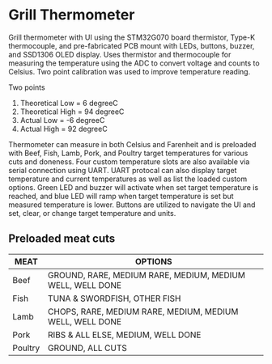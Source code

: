 # **Grill Thermometer**

Grill thermometer with UI using the STM32G070 board thermistor, Type-K thermocouple, and pre-fabricated PCB mount with LEDs, buttons, buzzer, and SSD1306 OLED display. Uses thermistor and thermocouple for measuring the temperature using the ADC to convert voltage and counts to Celsius. Two point calibration was used to improve temperature reading.

Two points  
1. Theoretical Low = 6 degreeC
2. Theoretical High = 94 degreeC
3. Actual Low = -6 degreeC
4. Actual High = 92 degreeC 

Thermometer can measure in both Celsius and Farenheit and is preloaded with Beef, Fish, Lamb, Pork, and Poultry target temperatures for various cuts and doneness. Four custom temperature slots are also available via serial connection using UART. UART protocal can also display target temperature and current temperatures as well as list the loaded custom options. Green LED and buzzer will activate when set target temperature is reached, and blue LED will ramp when target temperature is set but measured temperature is lower. Buttons are utilized to navigate the UI and set, clear, or change target temperature and units. 

## Preloaded meat cuts

| MEAT | OPTIONS |
| ---- | ------- |
| Beef | GROUND, RARE, MEDIUM RARE, MEDIUM, MEDIUM WELL, WELL DONE
| Fish | TUNA & SWORDFISH, OTHER FISH
| Lamb | CHOPS, RARE, MEDIUM RARE, MEDIUM, MEDIUM WELL, WELL DONE
| Pork | RIBS & ALL ELSE, MEDIUM, WELL DONE
| Poultry | GROUND, ALL CUTS